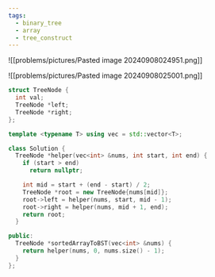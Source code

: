 ```yaml
---
tags:
  - binary_tree
  - array
  - tree_construct
---
```

![[problems/pictures/Pasted image 20240908024951.png]]

![[problems/pictures/Pasted image 20240908025001.png]]

```c++
struct TreeNode {
  int val;
  TreeNode *left;
  TreeNode *right;
};

template <typename T> using vec = std::vector<T>;

class Solution {
  TreeNode *helper(vec<int> &nums, int start, int end) {
    if (start > end)
      return nullptr;

    int mid = start + (end - start) / 2;
    TreeNode *root = new TreeNode{nums[mid]};
    root->left = helper(nums, start, mid - 1);
    root->right = helper(nums, mid + 1, end);
    return root;
  }

public:
  TreeNode *sortedArrayToBST(vec<int> &nums) {
    return helper(nums, 0, nums.size() - 1);
  }
};
```